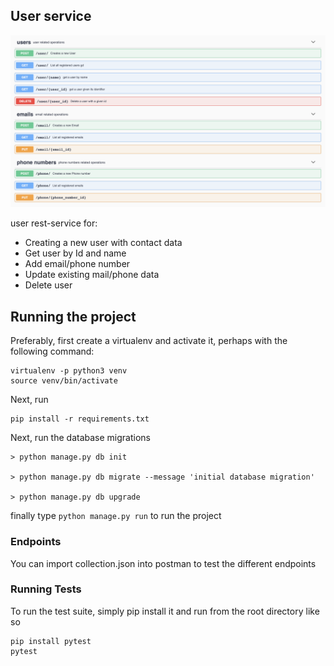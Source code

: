 
## User service
![user service endpoints](userservice_enpoints.png)

user rest-service for:
 - Creating a new user with contact data
 - Get user by Id and name
 - Add email/phone number
 - Update existing mail/phone data
 - Delete user
 
 
 ## Running the project
 Preferably, first create a virtualenv and activate it, perhaps with the following command:

```
virtualenv -p python3 venv
source venv/bin/activate
```

Next, run
```
pip install -r requirements.txt
```

Next, run the database migrations

```
> python manage.py db init

> python manage.py db migrate --message 'initial database migration'

> python manage.py db upgrade
```
finally type
```python manage.py run``` to run the project

### Endpoints

You can import collection.json into postman to test the different endpoints

### Running Tests
To run the test suite, simply pip install it and run from the root directory like so

```
pip install pytest
pytest
```